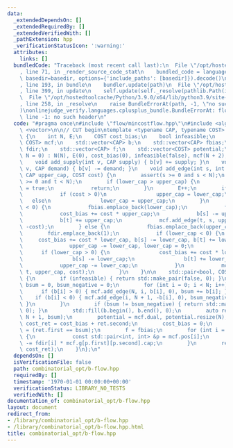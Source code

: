 ```yaml
---
data:
  _extendedDependsOn: []
  _extendedRequiredBy: []
  _extendedVerifiedWith: []
  _pathExtension: hpp
  _verificationStatusIcon: ':warning:'
  attributes:
    links: []
  bundledCode: "Traceback (most recent call last):\n  File \"/opt/hostedtoolcache/Python/3.9.0/x64/lib/python3.9/site-packages/onlinejudge_verify/documentation/build.py\"\
    , line 71, in _render_source_code_stat\n    bundled_code = language.bundle(stat.path,\
    \ basedir=basedir, options={'include_paths': [basedir]}).decode()\n  File \"/opt/hostedtoolcache/Python/3.9.0/x64/lib/python3.9/site-packages/onlinejudge_verify/languages/cplusplus.py\"\
    , line 193, in bundle\n    bundler.update(path)\n  File \"/opt/hostedtoolcache/Python/3.9.0/x64/lib/python3.9/site-packages/onlinejudge_verify/languages/cplusplus_bundle.py\"\
    , line 399, in update\n    self.update(self._resolve(pathlib.Path(included), included_from=path))\n\
    \  File \"/opt/hostedtoolcache/Python/3.9.0/x64/lib/python3.9/site-packages/onlinejudge_verify/languages/cplusplus_bundle.py\"\
    , line 258, in _resolve\n    raise BundleErrorAt(path, -1, \"no such header\"\
    )\nonlinejudge_verify.languages.cplusplus_bundle.BundleErrorAt: flow/mincostflow.hpp:\
    \ line -1: no such header\n"
  code: "#pragma once\n#include \"flow/mincostflow.hpp\"\n#include <algorithm>\n#include\
    \ <vector>\n\n// CUT begin\ntemplate <typename CAP, typename COST> struct B_Flow\
    \ {\n    int N, E;\n    COST cost_bias;\n    bool infeasible;\n    mcf_graph<CAP,\
    \ COST> mcf;\n    std::vector<CAP> b;\n    std::vector<CAP> fbias;\n    std::vector<int>\
    \ fdir;\n    std::vector<CAP> f;\n    std::vector<COST> potential;\n\n    B_Flow(int\
    \ N = 0) : N(N), E(0), cost_bias(0), infeasible(false), mcf(N + 2), b(N) {}\n\n\
    \    void add_supply(int v, CAP supply) { b[v] += supply; }\n    void add_demand(int\
    \ v, CAP demand) { b[v] -= demand; }\n    void add_edge(int s, int t, CAP lower_cap,\
    \ CAP upper_cap, COST cost) {\n        assert(s >= 0 and s < N);\n        assert(t\
    \ >= 0 and t < N);\n        if (lower_cap > upper_cap) {\n            infeasible\
    \ = true;\n            return;\n        }\n        E++;\n        if (s == t) {\n\
    \            if (cost > 0)\n                upper_cap = lower_cap;\n         \
    \   else\n                lower_cap = upper_cap;\n        }\n        if (cost\
    \ < 0) {\n            fbias.emplace_back(lower_cap);\n            fdir.emplace_back(-1);\n\
    \            cost_bias += cost * upper_cap;\n            b[s] -= upper_cap;\n\
    \            b[t] += upper_cap;\n            mcf.add_edge(t, s, upper_cap - lower_cap,\
    \ -cost);\n        } else {\n            fbias.emplace_back(upper_cap);\n    \
    \        fdir.emplace_back(1);\n            if (lower_cap < 0) {\n           \
    \     cost_bias += cost * lower_cap, b[s] -= lower_cap, b[t] += lower_cap;\n \
    \               upper_cap -= lower_cap, lower_cap = 0;\n            }\n      \
    \      if (lower_cap > 0) {\n                cost_bias += cost * lower_cap;\n\
    \                b[s] -= lower_cap;\n                b[t] += lower_cap;\n    \
    \            upper_cap -= lower_cap;\n            }\n            mcf.add_edge(s,\
    \ t, upper_cap, cost);\n        }\n    }\n\n    std::pair<bool, COST> solve()\
    \ {\n        if (infeasible) { return std::make_pair(false, 0); }\n        CAP\
    \ bsum = 0, bsum_negative = 0;\n        for (int i = 0; i < N; i++) {\n      \
    \      if (b[i] > 0) { mcf.add_edge(N, i, b[i], 0), bsum += b[i]; }\n        \
    \    if (b[i] < 0) { mcf.add_edge(i, N + 1, -b[i], 0), bsum_negative -= b[i];\
    \ }\n        }\n        if (bsum != bsum_negative) { return std::make_pair(false,\
    \ 0); }\n        std::fill(b.begin(), b.end(), 0);\n        auto ret = mcf.flow(N,\
    \ N + 1, bsum);\n        potential = mcf.dual, potential.resize(N);\n        COST\
    \ cost_ret = cost_bias + ret.second;\n        cost_bias = 0;\n        bool succeeded\
    \ = (ret.first == bsum);\n        f = fbias;\n        for (int i = 0; i < E; i++)\
    \ {\n            const std::pair<int, int> &p = mcf.pos[i];\n            f[i]\
    \ -= fdir[i] * mcf.g[p.first][p.second].cap;\n        }\n        return std::make_pair(succeeded,\
    \ cost_ret);\n    }\n};\n"
  dependsOn: []
  isVerificationFile: false
  path: combinatorial_opt/b-flow.hpp
  requiredBy: []
  timestamp: '1970-01-01 00:00:00+00:00'
  verificationStatus: LIBRARY_NO_TESTS
  verifiedWith: []
documentation_of: combinatorial_opt/b-flow.hpp
layout: document
redirect_from:
- /library/combinatorial_opt/b-flow.hpp
- /library/combinatorial_opt/b-flow.hpp.html
title: combinatorial_opt/b-flow.hpp
---
```

